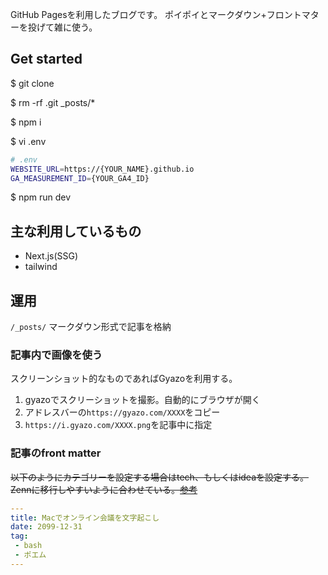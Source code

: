 GitHub Pagesを利用したブログです。
ポイポイとマークダウン+フロントマターを投げて雑に使う。

## Get started
$ git clone

$ rm -rf .git _posts/*

$ npm i

$ vi .env
```bash
# .env
WEBSITE_URL=https://{YOUR_NAME}.github.io
GA_MEASUREMENT_ID={YOUR_GA4_ID}
```
$ npm run dev


## 主な利用しているもの
* Next.js(SSG)
* tailwind


## 運用
`/_posts/` マークダウン形式で記事を格納

### 記事内で画像を使う
スクリーンショット的なものであればGyazoを利用する。
1. gyazoでスクリーショットを撮影。自動的にブラウザが開く
2. アドレスバーの`https://gyazo.com/XXXX`をコピー
3. `https://i.gyazo.com/XXXX.png`を記事中に指定

### 記事のfront matter
~~以下のようにカテゴリーを設定する場合はtech、もしくはideaを設定する。~~
~~Zennに移行しやすいように合わせている。[参考](https://zenn.dev/tech-or-idea)~~
```yml
---
title: Macでオンライン会議を文字起こし
date: 2099-12-31
tag:
 - bash
 - ポエム
---
```